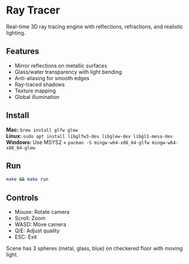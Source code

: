 # Ray Tracer

Real-time 3D ray tracing engine with reflections, refractions, and realistic lighting.

## Features
- Mirror reflections on metallic surfaces
- Glass/water transparency with light bending
- Anti-aliasing for smooth edges
- Ray-traced shadows
- Texture mapping
- Global illumination

## Install
**Mac:** `brew install glfw glew`  
**Linux:** `sudo apt install libglfw3-dev libglew-dev libgl1-mesa-dev`  
**Windows:** Use MSYS2 + `pacman -S mingw-w64-x86_64-glfw mingw-w64-x86_64-glew`

## Run
```bash
make && make run
```

## Controls
- Mouse: Rotate camera
- Scroll: Zoom
- WASD: Move camera
- Q/E: Adjust quality
- ESC: Exit

Scene has 3 spheres (metal, glass, blue) on checkered floor with moving light.
